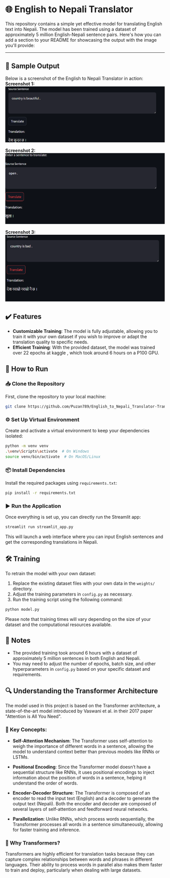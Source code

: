 

# 🌐 English to Nepali Translator

This repository contains a simple yet effective model for translating English text into Nepali. The model has been trained using a dataset of approximately 5 million English-Nepali sentence pairs.
Here's how you can add a section to your README for showcasing the output with the image you'll provide:

---

## 📸 Sample Output

Below is a screenshot of the English to Nepali Translator in action:
**Screenshot 1:**
![alt text](image.png)

**Screenshot 2:**
![alt text](image-1.png)

**Screenshot 3:**
![alt text](image-2.png)



## ✔️ Features

- **Customizable Training**: The model is fully adjustable, allowing you to train it with your own dataset if you wish to improve or adapt the translation quality to specific needs.
- **Efficient Training**: With the provided dataset, the model was trained over 22 epochs at kaggle , which took around 6 hours on a P100 GPU.

## 🚀 How to Run

### 📥 Clone the Repository

First, clone the repository to your local machine:

```bash
git clone https://github.com/Puzan789/English_to_Nepali_Translator-Transformer-based-.git

```

### ⚙️ Set Up Virtual Environment

Create and activate a virtual environment to keep your dependencies isolated:

```bash
python -m venv venv
.\venv\Scripts\activate  # On Windows
source venv/bin/activate  # On MacOS/Linux
```

### 📦 Install Dependencies

Install the required packages using `requirements.txt`:

```bash
pip install -r requirements.txt
```

### ▶️ Run the Application

Once everything is set up, you can directly run the Streamlit app:

```bash
streamlit run streamlit_app.py
```

This will launch a web interface where you can input English sentences and get the corresponding translations in Nepali.

## 🛠️ Training

To retrain the model with your own dataset:

1. Replace the existing dataset files with your own data in the `weights/` directory.
2. Adjust the training parameters in `config.py` as necessary.
3. Run the training script using the following command:

```bash
python model.py
```

Please note that training times will vary depending on the size of your dataset and the computational resources available.

## 📝 Notes

- The provided training took around 6 hours with a dataset of approximately 5 million sentences in both English and Nepali.
- You may need to adjust the number of epochs, batch size, and other hyperparameters in `config.py` based on your specific dataset and requirements.

## 🔍 Understanding the Transformer Architecture

The model used in this project is based on the Transformer architecture, a state-of-the-art model introduced by Vaswani et al. in their 2017 paper "Attention is All You Need". 

### 🔑 Key Concepts:

- **Self-Attention Mechanism**: The Transformer uses self-attention to weigh the importance of different words in a sentence, allowing the model to understand context better than previous models like RNNs or LSTMs.
  
- **Positional Encoding**: Since the Transformer model doesn’t have a sequential structure like RNNs, it uses positional encodings to inject information about the position of words in a sentence, helping it understand the order of words.
  
- **Encoder-Decoder Structure**: The Transformer is composed of an encoder to read the input text (English) and a decoder to generate the output text (Nepali). Both the encoder and decoder are composed of several layers of self-attention and feedforward neural networks.
  
- **Parallelization**: Unlike RNNs, which process words sequentially, the Transformer processes all words in a sentence simultaneously, allowing for faster training and inference.

### 🧠 Why Transformers?

Transformers are highly efficient for translation tasks because they can capture complex relationships between words and phrases in different languages. Their ability to process words in parallel also makes them faster to train and deploy, particularly when dealing with large datasets.

